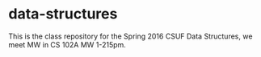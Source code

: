 # data-structures
This is the class repository for the Spring 2016 CSUF Data Structures, we meet MW in CS 102A MW 1-215pm.
